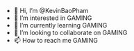 - 👋 Hi, I’m @KevinBaoPham
- 👀 I’m interested in GAMING
- 🌱 I’m currently learning GAMING
- 💞️ I’m looking to collaborate on GAMING
- 📫 How to reach me GAMING

<!---
KevinBaoPham/KevinBaoPham is a ✨ special ✨ repository because its `README.md` (this file) appears on your GitHub profile.
You can click the Preview link to take a look at your changes.
--->
